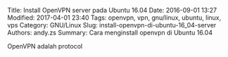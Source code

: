 Title: Install OpenVPN server pada Ubuntu 16.04
Date: 2016-09-01 13:27
Modified: 2017-04-01 23:40
Tags: openvpn, vpn, gnu/linux, ubuntu, linux, vps
Category: GNU/Linux
Slug: install-openvpn-di-ubuntu-16_04-server
Authors: andy.zs
Summary: Cara menginstall openvpn di Ubuntu 16.04

OpenVPN adalah protocol 





